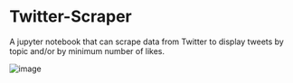 # Twitter-Scraper

A jupyter notebook that can scrape data from Twitter to display tweets by topic and/or by minimum number of likes. 

![image](https://user-images.githubusercontent.com/32407086/149615381-2fd5cb24-41f3-4b92-acc0-669f51a1ffc6.png)
